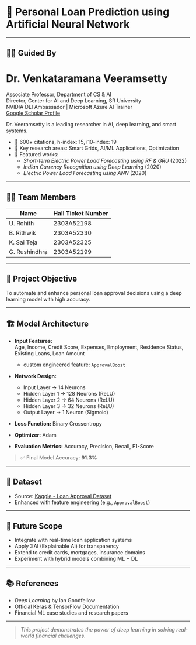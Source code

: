 # 🧠 Personal Loan Prediction using Artificial Neural Network

---

## 👨‍🏫 Guided By

# Dr. Venkataramana Veeramsetty 
Associate Professor, Department of CS & AI  
Director, Center for AI and Deep Learning, SR University  
NVIDIA DLI Ambassador | Microsoft Azure AI Trainer  
[Google Scholar Profile](https://scholar.google.co.in/citations?user=u1Bs-GsAAAAJ&hl=en)

Dr. Veeramsetty is a leading researcher in AI, deep learning, and smart systems.  
- 🔹 600+ citations, h-index: 15, i10-index: 19  
- 🔹 Key research areas: Smart Grids, AI/ML Applications, Optimization  
- 🔹 Featured works:
  - *Short-term Electric Power Load Forecasting using RF & GRU* (2022)  
  - *Indian Currency Recognition using Deep Learning* (2020)  
  - *Electric Power Load Forecasting using ANN* (2020)

---

## 👨‍💻 Team Members

| Name             | Hall Ticket Number |
|------------------|--------------------|
| U. Rohith        | 2303A52198         |
| B. Rithwik       | 2303A52330         |
| K. Sai Teja      | 2303A52325         |
| G. Rushindhra    | 2303A52199         |

---

## 📌 Project Objective

To automate and enhance personal loan approval decisions using a deep learning model with high accuracy.

---

## 🏗️ Model Architecture

- **Input Features:**  
  Age, Income, Credit Score, Expenses, Employment, Residence Status, Existing Loans, Loan Amount  
  + custom engineered feature: `ApprovalBoost`

- **Network Design:**
  - Input Layer → 14 Neurons  
  - Hidden Layer 1 → 128 Neurons (ReLU)  
  - Hidden Layer 2 → 64 Neurons (ReLU)  
  - Hidden Layer 3 → 32 Neurons (ReLU)  
  - Output Layer → 1 Neuron (Sigmoid)

- **Loss Function:** Binary Crossentropy  
- **Optimizer:** Adam  
- **Evaluation Metrics:** Accuracy, Precision, Recall, F1-Score  

> ✅ Final Model Accuracy: **91.3%**

---

## 📁 Dataset

- Source: [Kaggle - Loan Approval Dataset](https://www.kaggle.com/datasets/architsharma01/loan-approval-prediction-dataset)  
- Enhanced with feature engineering (e.g., `ApprovalBoost`)

---

## 🚀 Future Scope

- Integrate with real-time loan application systems  
- Apply XAI (Explainable AI) for transparency  
- Extend to credit cards, mortgages, insurance domains  
- Experiment with hybrid models combining ML + DL  

---

## 📚 References

- *Deep Learning* by Ian Goodfellow  
- Official Keras & TensorFlow Documentation  
- Financial ML case studies and research papers

---

> _This project demonstrates the power of deep learning in solving real-world financial challenges._
